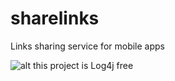 # sharelinks
Links sharing service for mobile apps

![alt this project is Log4j free](https://github.com/drogatkin/TJWS2/blob/master/log4j2-logo.jpg?raw=true)
